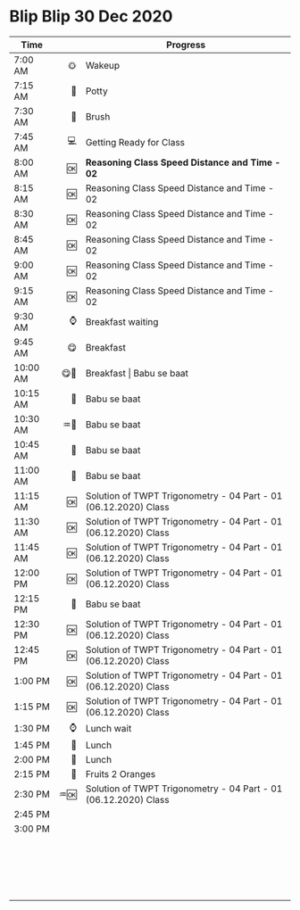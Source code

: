 # Blip Blip 30 Dec 2020

| Time     |      | Progress                                                     |
| -------- | ---: | ------------------------------------------------------------ |
| 7:00 AM  |    🌞 | Wakeup                                                       |
| 7:15 AM  |    🚽 | Potty                                                        |
| 7:30 AM  |    🦷 | Brush                                                        |
| 7:45 AM  |    💻 | Getting Ready for Class                                      |
| 8:00 AM  |    🆗 | **Reasoning Class Speed Distance and Time - 02**             |
| 8:15 AM  |    🆗 | Reasoning Class Speed Distance and Time - 02                 |
| 8:30 AM  |    🆗 | Reasoning Class Speed Distance and Time - 02                 |
| 8:45 AM  |    🆗 | Reasoning Class Speed Distance and Time - 02                 |
| 9:00 AM  |    🆗 | Reasoning Class Speed Distance and Time - 02                 |
| 9:15 AM  |    🆗 | Reasoning Class Speed Distance and Time - 02                 |
| 9:30 AM  |    ⌚ | Breakfast waiting                                            |
| 9:45 AM  |    😋 | Breakfast                                                    |
| 10:00 AM |   😋💛 | Breakfast \| Babu se baat                                    |
| 10:15 AM |    💛 | Babu se baat                                                 |
| 10:30 AM |   ♒💛 | Babu se baat                                                 |
| 10:45 AM |    💛 | Babu se baat                                                 |
| 11:00 AM |    💛 | Babu se baat                                                 |
| 11:15 AM |    🆗 | Solution of TWPT Trigonometry - 04 Part - 01 (06.12.2020) Class |
| 11:30 AM |    🆗 | Solution of TWPT Trigonometry - 04 Part - 01 (06.12.2020) Class |
| 11:45 AM |    🆗 | Solution of TWPT Trigonometry - 04 Part - 01 (06.12.2020) Class |
| 12:00 PM |    🆗 | Solution of TWPT Trigonometry - 04 Part - 01 (06.12.2020) Class |
| 12:15 PM |    💛 | Babu se baat                                                 |
| 12:30 PM |    🆗 | Solution of TWPT Trigonometry - 04 Part - 01 (06.12.2020) Class |
| 12:45 PM |    🆗 | Solution of TWPT Trigonometry - 04 Part - 01 (06.12.2020) Class |
| 1:00 PM  |    🆗 | Solution of TWPT Trigonometry - 04 Part - 01 (06.12.2020) Class |
| 1:15 PM  |    🆗 | Solution of TWPT Trigonometry - 04 Part - 01 (06.12.2020) Class |
| 1:30 PM  |    ⌚ | Lunch wait                                                   |
| 1:45 PM  |    🥔 | Lunch                                                        |
| 2:00 PM  |    🥔 | Lunch                                                        |
| 2:15 PM  |    🍊 | Fruits 2 Oranges                                             |
| 2:30 PM  |   ♒🆗 | Solution of TWPT Trigonometry - 04 Part - 01 (06.12.2020) Class |
| 2:45 PM  |      |                                                              |
| 3:00 PM  |      |                                                              |
|          |      |                                                              |
|          |      |                                                              |
|          |      |                                                              |
|          |      |                                                              |
|          |      |                                                              |
|          |      |                                                              |
|          |      |                                                              |
|          |      |                                                              |
|          |      |                                                              |
|          |      |                                                              |
|          |      |                                                              |
|          |      |                                                              |
|          |      |                                                              |
|          |      |                                                              |
|          |      |                                                              |
|          |      |                                                              |
|          |      |                                                              |
|          |      |                                                              |
|          |      |                                                              |

